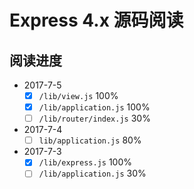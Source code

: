 # Express 4.x 源码阅读


## 阅读进度


* 2017-7-5
    - [x] `/lib/view.js` 100%
    - [x] `/lib/application.js` 100%
    - [ ] `/lib/router/index.js` 30%
    
* 2017-7-4
    - [ ] `lib/application.js` 80%
* 2017-7-3
    - [x] `/lib/express.js` 100%
    - [ ] `/lib/application.js` 30%